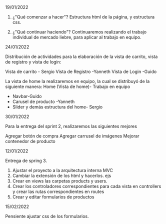 19/01/2022

1.	¿"Qué comenzar a hacer"?
Estructura html de la página, y estructura css.

2.	¿"Qué continuar haciendo"?
Continuaremos realizando el trabajo individual de mercado liebre, para aplicar al trabajo en equipo.


24/01/2022

Distribución de actividades para la elaboración de la vista de carrito, vista de registro y vista de login:

Vista de carrito - Sergio 
Vista de Registro -Yanneth
Vista de Login -Guido

La vista de home la realizaremos en equipo, la cual se distribuyó de la siguiente manera:
Home (Vista de home)- Trabajo en equipo
-	Navbar-Guido
-	Carusel de producto -Yanneth
-	Slider y demás estructura del home- Sergio


30/01/2022

Para la entrega del sprint 2, realizaremos las siguientes mejores

Agregar botón de compra
Agregar carrusel de imágenes
Mejorar contenedor de producto


12/01/2022

Entrega de spring 3. 

1.	Ajustar el proyecto a la arquitectura interna MVC
2.	Cambiar la extensión de los html y hacerlos. ejs
3.	Crear en views las carpetas products y users.
4.	Crear los controladores correspondientes para cada vista en controllers y crear las rutas correspondientes en routes
5.	Crear y editar formularios de productos 

15/02/2022

Pensiente ajustar css de los formularios.
